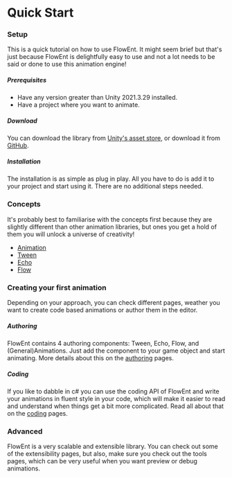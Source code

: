# Quick Start

### Setup
This is a quick tutorial on how to use FlowEnt. It might seem brief but that's just because FlowEnt is delightfully easy to use and not a lot needs to be said or done to use this animation engine!

##### Prerequisites
- Have any version greater than Unity 2021.3.29 installed.
- Have a project where you want to animate.

##### Download
You can download the library from [Unity's asset store](https://assetstore.unity.com/packages/tools/animation/flowent-206982), or download it from [GitHub](https://github.com/Fried-Synapse/FlowEnt/releases).

##### Installation
The installation is as simple as plug in play. All you have to do is add it to your project and start using it. There are no additional steps needed.

### Concepts
It's probably best to familiarise with the concepts first because they are slightly different than other animation libraries, but ones you get a hold of them you will unlock a universe of creativity!
- [Animation](~/manual/concepts/animation.md)
- [Tween](~/manual/concepts/tween.md)
- [Echo](~/manual/concepts/echo.md)
- [Flow](~/manual/concepts/flow.md)

### Creating your first animation
Depending on your approach, you can check different pages, weather you want to create code based animations or author them in the editor.

##### Authoring
FlowEnt contains 4 authoring components: Tween, Echo, Flow, and (General)Animations. Just add the component to your game object and start animating. More details about this on the [authoring](~/manual/core/authoring/index.md) pages.

##### Coding
If you like to dabble in c# you can use the coding API of FlowEnt and write your animations in fluent style in your code, which will make it easier to read and understand when things get a bit more complicated. Read all about that on the [coding](~/manual/core/coding/index.md) pages.

### Advanced
FlowEnt is a very scalable and extensible library. You can check out some of the extensibility pages, but also, make sure you check out the tools pages, which can be very useful when you want preview or debug animations.